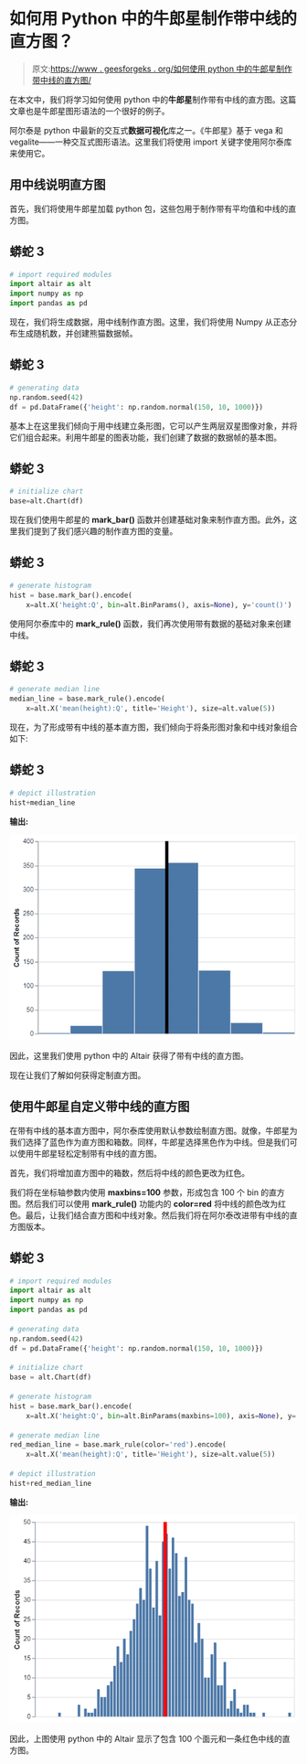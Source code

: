# 如何用 Python 中的牛郎星制作带中线的直方图？

> 原文:[https://www . geesforgeks . org/如何使用 python 中的牛郎星制作带中线的直方图/](https://www.geeksforgeeks.org/how-to-make-histogram-with-median-line-using-altair-in-python/)

在本文中，我们将学习如何使用 python 中的**牛郎星**制作带有中线的直方图。这篇文章也是牛郎星图形语法的一个很好的例子。

阿尔泰是 python 中最新的交互式**数据可视化**库之一。《牛郎星》基于 vega 和 vegalite——一种交互式图形语法。这里我们将使用 import 关键字使用阿尔泰库来使用它。

## 用中线说明直方图

首先，我们将使用牛郎星加载 python 包，这些包用于制作带有平均值和中线的直方图。

## 蟒蛇 3

```py
# import required modules
import altair as alt
import numpy as np
import pandas as pd
```

现在，我们将生成数据，用中线制作直方图。这里，我们将使用 Numpy 从正态分布生成随机数，并创建熊猫数据帧。

## 蟒蛇 3

```py
# generating data
np.random.seed(42)
df = pd.DataFrame({'height': np.random.normal(150, 10, 1000)})
```

基本上在这里我们倾向于用中线建立条形图，它可以产生两层双星图像对象，并将它们组合起来。利用牛郎星的图表功能，我们创建了数据的数据帧的基本图。

## 蟒蛇 3

```py
# initialize chart
base=alt.Chart(df)
```

现在我们使用牛郎星的 **mark_bar()** 函数并创建基础对象来制作直方图。此外，这里我们提到了我们感兴趣的制作直方图的变量。

## 蟒蛇 3

```py
# generate histogram
hist = base.mark_bar().encode(
    x=alt.X('height:Q', bin=alt.BinParams(), axis=None), y='count()')
```

使用阿尔泰库中的 **mark_rule()** 函数，我们再次使用带有数据的基础对象来创建中线。

## 蟒蛇 3

```py
# generate median line
median_line = base.mark_rule().encode(
    x=alt.X('mean(height):Q', title='Height'), size=alt.value(5))
```

现在，为了形成带有中线的基本直方图，我们倾向于将条形图对象和中线对象组合如下:

## 蟒蛇 3

```py
# depict illustration
hist+median_line
```

**输出:**

![](img/1a4cee069728bd2fa1bc1a926e4ee910.png)

因此，这里我们使用 python 中的 Altair 获得了带有中线的直方图。

现在让我们了解如何获得定制直方图。

## **使用牛郎星**自定义带中线的直方图

在带有中线的基本直方图中，阿尔泰库使用默认参数绘制直方图。就像，牛郎星为我们选择了蓝色作为直方图和箱数。同样，牛郎星选择黑色作为中线。但是我们可以使用牛郎星轻松定制带有中线的直方图。

首先，我们将增加直方图中的箱数，然后将中线的颜色更改为红色。

我们将在坐标轴参数内使用 **maxbins=100** 参数，形成包含 100 个 bin 的直方图。然后我们可以使用 **mark_rule()** 功能内的 **color=red** 将中线的颜色改为红色。最后，让我们结合直方图和中线对象。然后我们将在阿尔泰改进带有中线的直方图版本。

## 蟒蛇 3

```py
# import required modules
import altair as alt
import numpy as np
import pandas as pd

# generating data
np.random.seed(42)
df = pd.DataFrame({'height': np.random.normal(150, 10, 1000)})

# initialize chart
base = alt.Chart(df)

# generate histogram
hist = base.mark_bar().encode(
    x=alt.X('height:Q', bin=alt.BinParams(maxbins=100), axis=None), y='count()')

# generate median line
red_median_line = base.mark_rule(color='red').encode(
    x=alt.X('mean(height):Q', title='Height'), size=alt.value(5))

# depict illustration
hist+red_median_line
```

**输出:**

![](img/34eaedad7a1f0e46b7a026926f43aa28.png)

因此，上图使用 python 中的 Altair 显示了包含 100 个面元和一条红色中线的直方图。